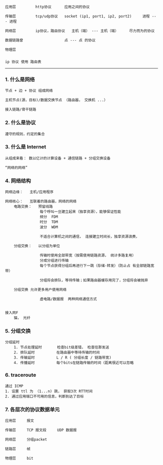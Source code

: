 
    
    应用层         http协议      应用之间的协议

    传输层         tcp/udp协议   socket (ip1, port1, ip2, port2)     进程 --- 进程

    网络层         ip协议，路由协议   主机（端） --- 主机（端）     尽力而为的协议
    
    数据链路曾                   点 --- 点 的协议

    物理层         


### 
    
    ip 协议 使用 路由表


--------------

### 1. 什么是网络

    节点 + 边 + 协议 组成网络

    主机节点(源，目标)/数据交换节点 （路由器， 交换机 ...）
    
    接入链路/骨干链路

### 2. 什么是协议

    遵守的规则，约定的集合

### 3. 什么是 Internet
    
    从组成来看： 数以亿计的计算设备 + 通信链路 + 分组交换设备

    “网络的网络”

### 4. 网络结构

    网络边缘：   主机/应用程序
    
    网络核心：   互联着的路由器，网络的网络   
        电路交换：   预留线路
                    每个呼叫一旦建立起来（独享资源），能够保证性能
                    频分  FDM
                    时分  TDM
                    波分  WDM 
                    
                    不适合计算机之间的通信， 连接建立时间长，独享资源浪费，

        分组交换：   以分组为单位
                    
                    传输时使用全部带宽（按需使用链路资源， 统计多路复用）
                    分成分组进行传输
                    每个节点获得分组后再进行下一跳（存储-转发）（防止占 有全部链路宽带）

                    分组将会排队，等待传输；如果路由器缓存用完了，分组将会被抛弃
        
        分组交换 允许更多用户使用网络
                    
                    虚电路/数据报  两种网络通信方式
        

    接入网F
        猫， 光纤

### 5. 分组交换

    分组延时
        1. 节点处理延时       检查bit级差错， 检查往那发送
        2. 排队延时          在路由器中等待传输的时间
        3. 传输延时          L / R ( 分组长度 / 链路带宽)
        4. 传播延时          每个bits在链路传输的时间（距离很近可以忽略 


### 6. traceroute

    通过 ICMP
    1. 设置 ttl 为 （1...n) 跳， 获取3次 RTT时间
    2. 通过应用端口不可用的信息，判断到达了目标

### 7. 各层次的协议数据单元

    应用层     报文
    
    传输层     TCP 报文段     UDP 数据报

    网络层     分组packet

    链路层     帧

    物理层     bit